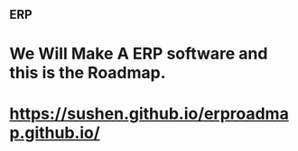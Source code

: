 ## ERP
# We Will Make A ERP software and this is the Roadmap.

# https://sushen.github.io/erproadmap.github.io/
